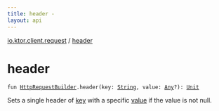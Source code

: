 ```yaml
---
title: header - 
layout: api
---
```


<div class='api-docs-breadcrumbs'><a href="index.html">io.ktor.client.request</a> / <a href="./header.html">header</a></div>

# header

<div class="signature"><code><span class="keyword">fun </span><a href="-http-request-builder/index.html"><span class="identifier">HttpRequestBuilder</span></a><span class="symbol">.</span><span class="identifier">header</span><span class="symbol">(</span><span class="parameterName" id="io.ktor.client.request$header(io.ktor.client.request.HttpRequestBuilder, kotlin.String, kotlin.Any)/key">key</span><span class="symbol">:</span>&nbsp;<a href="https://kotlinlang.org/api/latest/jvm/stdlib/kotlin/-string/index.html"><span class="identifier">String</span></a><span class="symbol">, </span><span class="parameterName" id="io.ktor.client.request$header(io.ktor.client.request.HttpRequestBuilder, kotlin.String, kotlin.Any)/value">value</span><span class="symbol">:</span>&nbsp;<a href="https://kotlinlang.org/api/latest/jvm/stdlib/kotlin/-any/index.html"><span class="identifier">Any</span></a><span class="symbol">?</span><span class="symbol">)</span><span class="symbol">: </span><a href="https://kotlinlang.org/api/latest/jvm/stdlib/kotlin/-unit/index.html"><span class="identifier">Unit</span></a></code></div>

Sets a single header of <a href="header.html#io.ktor.client.request$header(io.ktor.client.request.HttpRequestBuilder, kotlin.String, kotlin.Any)/key">key</a> with a specific <a href="header.html#io.ktor.client.request$header(io.ktor.client.request.HttpRequestBuilder, kotlin.String, kotlin.Any)/value">value</a> if the value is not null.


